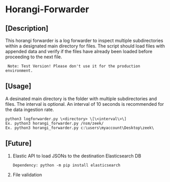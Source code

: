 # Horangi-Forwarder

## [Description]

This horangi forwarder is a log forwarder to inspect multiple subdirectories within a designated main directory for files. The script should load files with appended data and verify if the files have already been loaded before proceeding to the next file.

     Note: Test Version! Please don't use it for the production environment.

## [Usage]

A desinated main directory is the folder with multiple subdirectories and files.
The interval is optional. An interval of 10 seconds is recommended for the data ingestion rate.

    python3 logforwarder.py \<directory> \[\<interval\>\]
    Ex. python3 horangi_forwarder.py /nsm/zeek/
    Ex. python3 horangi_forwarder.py c:\users\myaccount\Desktop\zeek\

## [Future]

1. Elastic API to load JSONs to the destination Elasticsearch DB

       Dependency: python -m pip install elasticsearch
2. File validation
